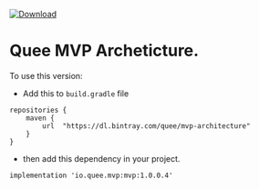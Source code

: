 [ ![Download](https://api.bintray.com/packages/quee/mvp-architecture/mvp/images/download.svg?version=1.0.0.0) ](https://bintray.com/quee/mvp-architecture/mvp/1.0.0.0/link) 
# Quee MVP Archeticture.
To use this version:
- Add this to `build.gradle` file
```
repositories {
	maven {
		url  "https://dl.bintray.com/quee/mvp-architecture"
	}
}
```
- then add this dependency in your project.
```
implementation 'io.quee.mvp:mvp:1.0.0.4'
```
